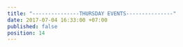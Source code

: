 ```yaml
---
title: "---------------THURSDAY EVENTS---------------"
date: 2017-07-04 16:33:00 +07:00
published: false
position: 14
---
```


